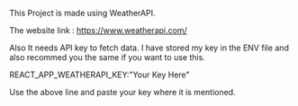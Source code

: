 This Project is made using WeatherAPI. 

The website link : https://www.weatherapi.com/

Also It needs API key to fetch data. I have stored my key in the ENV file and also recommed you the same if you want to use this.

REACT_APP_WEATHERAPI_KEY:"Your Key Here"

Use the above line and paste your key where it is mentioned.